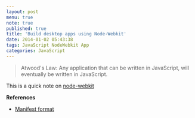 ```yaml
---
layout: post
menu: true
note: true
published: true
title: 'Build desktop apps using Node-Webkit'
date: 2014-01-02 05:43:38
tags: JavaScript NodeWebkit App
categories: JavaScript
---
```


> Atwood's Law: Any application that can be written in JavaScript, will eventually be written in JavaScript.

This is a quick note on [node-webkit](https://github.com/rogerwang/node-webkit)

**References**

- [Manifest format](https://github.com/rogerwang/node-webkit/wiki/Manifest-format)
